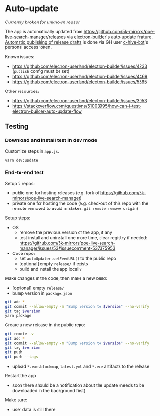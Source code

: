 # Auto-update

_Currently broken for unknown reason_

The app is automatically updated from https://github.com/5k-mirrors/poe-live-search-manager/releases via [electron-builder](https://github.com/electron-userland/electron-builder)'s auto-update feature. [Automatic publishing of release drafts](https://www.electron.build/configuration/publish) is done via GH user [c-hive-bot](https://github.com/c-hive-bot)'s personal access token.

Known issues:
- https://github.com/electron-userland/electron-builder/issues/4233 (`publish` config must be set)
- https://github.com/electron-userland/electron-builder/issues/4469
- https://github.com/electron-userland/electron-builder/issues/5365

Other resources:
- https://github.com/electron-userland/electron-builder/issues/3053
- https://stackoverflow.com/questions/51003995/how-can-i-test-electron-builder-auto-update-flow

## Testing

### Download and install test in dev mode

Customize steps in `app.js`.

```sh
yarn dev:update
```

### End-to-end test

Setup 2 repos:
- public one for hosting releases (e.g. fork of https://github.com/5k-mirrors/poe-live-search-manager)
- private one for hosting the code (e.g. checkout of this repo with the remote removed to avoid mistakes: `git remote remove origin`)

Setup steps:
- OS
  - remove the previous version of the app, if any
  - test install and uninstall one more time, clear registry if needed: https://github.com/5k-mirrors/poe-live-search-manager/issues/53#issuecomment-537375953
- Code repo:
  - set `autoUpdater.setFeedURL()` to the public repo
  - [optional] empty `release/` if exists
  - build and install the app locally

Make changes in the code, then make a new build:

- [optional] empty `release/`
- bump version in `package.json`
```sh
git add *
git commit --allow-empty -m "Bump version to $version" --no-verify
git tag $version
yarn package
```

Create a new release in the public repo:

```sh
git remote -v
git add *
git commit --allow-empty -m "Bump version to $version" --no-verify
git tag $version
git push
git push --tags
```

- upload `*.exe.blockmap`, `latest.yml` and `*.exe` artifacts to the release

Restart the app

- soon there should be a notification about the update (needs to be downloaded in the background first)

Make sure:

- user data is still there
